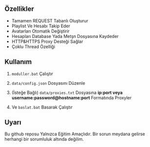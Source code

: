 ## Özellikler
- Tamamen REQUEST Tabanlı Oluşturur
- Playlist Ve Hesabı Takip Eder
- Avatarları Otomatik Değiştirir
- Hesapları Database Yada Metşn Dosyasına Kaydeder
- HTTP&HTTPS Proxy Desteği Sağlar
- Çoklu Thread Özelliği

## Kullanım
1. `moduller.bat` Çalıştır

2. `data/config.json` Dosyasını Düzenle

3. (İsteğe Bağlı) `data/proxies.txt` Dosyasına **ip:port veya username:password@hostname:port** Formatında Proxyler

4. Ve `baslat.bat` Basarak Çalıştır


## Uyarı
Bu github reposu Yalnızca Eğitim Amaçlıdır. Bir sorun meydana gelirse herhangi bir sorumluluk altında değilim.
